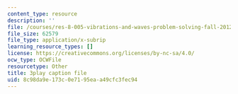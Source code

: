 ```yaml
---
content_type: resource
description: ''
file: /courses/res-8-005-vibrations-and-waves-problem-solving-fall-2012/8c98da9e173c0e7195eaa49cfc3fec94_4hTOGc93ZTc.srt
file_size: 62579
file_type: application/x-subrip
learning_resource_types: []
license: https://creativecommons.org/licenses/by-nc-sa/4.0/
ocw_type: OCWFile
resourcetype: Other
title: 3play caption file
uid: 8c98da9e-173c-0e71-95ea-a49cfc3fec94
---
```

